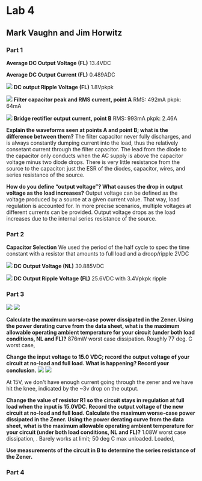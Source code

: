 # Lab 4 
## Mark Vaughn and Jim Horwitz

### Part 1

**Average DC Output Voltage (FL)** 13.4VDC

**Average DC Output Current (FL)** 0.489ADC

![](img/Lab4-P1C.png)
**DC output Ripple Voltage (FL)** 1.8Vpkpk

![](img/Lab04-P1D.png)
**Filter capacitor peak and RMS current, point A** RMS: 492mA pkpk: 64mA

![](img/Lab04-P1E.png)
**Bridge rectifier output current, point B** RMS: 993mA pkpk: 2.46A

**Explain the waveforms seen at points A and point B; what is the difference between them?** The filter capacitor never fully discharges, and is always constantly dumping current into the load, thus the relatively consetant current through the filter capacitor. The lead from the diode to the capacitor only conducts when the AC supply is above the  capacitor voltage minus two diode drops. There is very little resistance from the source to the capacitor: just the ESR of the diodes, capacitor, wires, and series resistance of the source.

**How do you define “output voltage”? What causes the drop in output voltage as the load increases?** Output voltage can be defined as the voltage produced by a source at a given current value. That way, load regulation is accounted for. In more precise scenarios, multiple voltages at different currents can be provided. Output voltage drops as the load increases due to the internal series resistance of the source.

### Part 2

**Capacitor Selection** We used the period of the half cycle to spec the time constant with a resistor that amounts to full load and a droop/ripple 2VDC

![](img/Lab04-P2-infR.png)
**DC Output Voltage (NL)** 30.885VDC

![](img/Lab04-P2-560R1.png)
**DC Output Ripple Voltage (FL)** 25.6VDC with 3.4Vpkpk ripple

### Part 3

![](img/Lab4-P3FL.png)
![](img/Lab4-P3NL.png)

**Calculate the maximum worse-case power dissipated in the Zener. Using the power derating curve from the data sheet, what is the maximum allowable operating ambient temperature for your circuit (under both load conditions, NL and FL)?** 876mW worst case dissipation. Roughly 77 deg. C worst case, 

**Change the input voltage to 15.0 VDC; record the output voltage of your circuit at no-load and full load. What is happening? Record your conclusion.**
![](img/Lab4-P3-15NL.png)
![](img/Lab4-P3-15FL.png)

At 15V, we don't have enough current going through the zener and we have hit the knee, indicated by the ~3v drop on the output.

**Change the value of resistor R1 so the circuit stays in regulation at full load when the input is 15.0VDC. Record the output voltage of the new circuit at no-load and full load. Calculate the maximum worse-case power dissipated in the Zener. Using the power derating curve from the data sheet, what is the maximum allowable operating ambient temperature for your circuit (under both load conditions, NL and FL)?** 1.08W worst case dissipation, . Barely works at limit; 50 deg C max unloaded. Loaded, 


**Use measurements of the circuit in B to determine the series resistance of the Zener.**

### Part 4